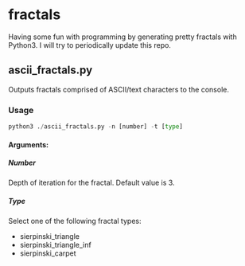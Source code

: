 # fractals
Having some fun with programming by generating pretty fractals with Python3. I will try to periodically update this repo.

## ascii_fractals.py
Outputs fractals comprised of ASCII/text characters to the console.
### Usage
```python
python3 ./ascii_fractals.py -n [number] -t [type]
```
#### Arguments:
##### Number
Depth of iteration for the fractal. Default value is 3.
##### Type
Select one of the following fractal types:
* sierpinski_triangle
* sierpinski_triangle_inf
* sierpinski_carpet
